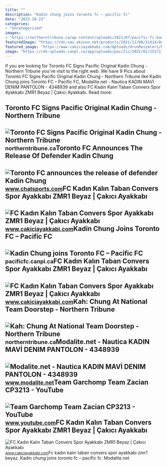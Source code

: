 ```yaml
---
title: ""
description: "Kadin chung joins toronto fc – pacific fc"
date: "2023-10-23"
categories:
- "Uncategorized"
images:
- "https://northerntribune.ca/wp-content/uploads/2021/07/pacific-fc-kadin-chung-2021.jpg"
featuredImage: "https://cdn-nau.akinon.net/products/2021/11/08/31414/8d21045a-be20-452f-9bc9-45c002144fc7_size596x596_quality100_cropCenter.jpg"
featured_image: "https://www.cakiciayakkabi.com/Uploads/UrunResimleri/buyuk/fc-kadin-kalin-taban-convers-spor-ayak-418e-9.jpg"
image: "https://cdn-uploads.canpl.ca/app/uploads/pacific/2022/02/15171726/WEB5121039-0CFEDA5C-4B96-C547-5758-8C8B23082FAD.jpeg"
---
```


If you are looking for Toronto FC Signs Pacific Original Kadin Chung - Northern Tribune you've visit to the right web. We have 9 Pics about Toronto FC Signs Pacific Original Kadin Chung - Northern Tribune like Kadin Chung joins Toronto FC – Pacific FC, Modalite.net - Nautica KADIN MAVİ DENIM PANTOLON - 4348939 and also FC Kadın Kalın Taban Convers Spor Ayakkabı ZMR1 Beyaz | Çakıcı Ayakkabı. Read more:

Toronto FC Signs Pacific Original Kadin Chung - Northern Tribune
----------------------------------------------------------------

 ![Toronto FC Signs Pacific Original Kadin Chung - Northern Tribune](https://northerntribune.ca/wp-content/uploads/2021/07/pacific-fc-kadin-chung-2021.jpg) <small>northerntribune.ca</small>Toronto FC Announces The Release Of Defender Kadin Chung
--------------------------------------------------------

 ![Toronto FC announces the release of defender Kadin Chung](http://cdn.chatsports.com/thumbnails/6228-55135-original.jpeg) <small>www.chatsports.com</small>FC Kadın Kalın Taban Convers Spor Ayakkabı ZMR1 Beyaz | Çakıcı Ayakkabı
-----------------------------------------------------------------------

 ![FC Kadın Kalın Taban Convers Spor Ayakkabı ZMR1 Beyaz | Çakıcı Ayakkabı](https://www.cakiciayakkabi.com/Uploads/UrunResimleri/buyuk/fc-kadin-kalin-taban-convers-spor-ayak-39-44e.jpg) <small>www.cakiciayakkabi.com</small>Kadin Chung Joins Toronto FC – Pacific FC
-----------------------------------------

 ![Kadin Chung joins Toronto FC – Pacific FC](https://cdn-uploads.canpl.ca/app/uploads/pacific/2022/02/15171726/WEB5121039-0CFEDA5C-4B96-C547-5758-8C8B23082FAD.jpeg) <small>pacificfc.canpl.ca</small>FC Kadın Kalın Taban Convers Spor Ayakkabı ZMR1 Beyaz | Çakıcı Ayakkabı
-----------------------------------------------------------------------

 ![FC Kadın Kalın Taban Convers Spor Ayakkabı ZMR1 Beyaz | Çakıcı Ayakkabı](https://www.cakiciayakkabi.com/Uploads/UrunResimleri/buyuk/fc-kadin-kalin-taban-convers-spor-ayak-d162-4.jpg) <small>www.cakiciayakkabi.com</small>Kah: Chung At National Team Doorstep - Northern Tribune
-------------------------------------------------------

 ![Kah: Chung At National Team Doorstep - Northern Tribune](https://northerntribune.ca/wp-content/uploads/2020/09/pacific-fc-kadin-chung-1024x569.jpg) <small>northerntribune.ca</small>Modalite.net - Nautica KADIN MAVİ DENIM PANTOLON - 4348939
----------------------------------------------------------

 ![Modalite.net - Nautica KADIN MAVİ DENIM PANTOLON - 4348939](https://cdn-nau.akinon.net/products/2021/11/08/31414/8d21045a-be20-452f-9bc9-45c002144fc7_size596x596_quality100_cropCenter.jpg) <small>www.modalite.net</small>Team Garchomp Team Zacian CP3213 - YouTube
------------------------------------------

 ![Team Garchomp Team Zacian CP3213 - YouTube](https://i.ytimg.com/vi/HYLCwcE-Dgc/maxres2.jpg?sqp=-oaymwEoCIAKENAF8quKqQMcGADwAQH4AYwCgALgA4oCDAgAEAEYRSBHKGUwDw==&rs=AOn4CLC_ulBvmvqa2cf2uT56Qfk3FCYaDA) <small>www.youtube.com</small>FC Kadın Kalın Taban Convers Spor Ayakkabı ZMR1 Beyaz | Çakıcı Ayakkabı
-----------------------------------------------------------------------

 ![FC Kadın Kalın Taban Convers Spor Ayakkabı ZMR1 Beyaz | Çakıcı Ayakkabı](https://www.cakiciayakkabi.com/Uploads/UrunResimleri/buyuk/fc-kadin-kalin-taban-convers-spor-ayak-418e-9.jpg) <small>www.cakiciayakkabi.com</small>Fc kadın kalın taban convers spor ayakkabı zmr1 beyaz. Kadin chung joins toronto fc – pacific fc. Modalite.net
